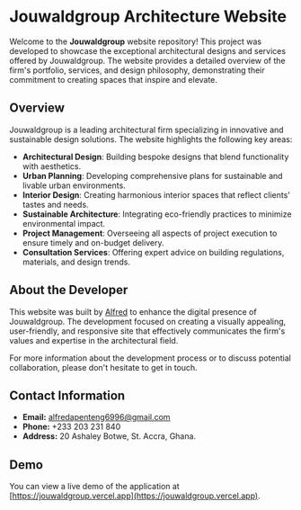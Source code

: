 # Jouwaldgroup Architecture Website

Welcome to the **Jouwaldgroup** website repository! This project was developed to showcase the exceptional architectural designs and services offered by Jouwaldgroup. The website provides a detailed overview of the firm's portfolio, services, and design philosophy, demonstrating their commitment to creating spaces that inspire and elevate.

## Overview

Jouwaldgroup is a leading architectural firm specializing in innovative and sustainable design solutions. The website highlights the following key areas:

- **Architectural Design**: Building bespoke designs that blend functionality with aesthetics.
- **Urban Planning**: Developing comprehensive plans for sustainable and livable urban environments.
- **Interior Design**: Creating harmonious interior spaces that reflect clients' tastes and needs.
- **Sustainable Architecture**: Integrating eco-friendly practices to minimize environmental impact.
- **Project Management**: Overseeing all aspects of project execution to ensure timely and on-budget delivery.
- **Consultation Services**: Offering expert advice on building regulations, materials, and design trends.

## About the Developer

This website was built by [Alfred](https://alfredasante.vercel.app) to enhance the digital presence of Jouwaldgroup. The development focused on creating a visually appealing, user-friendly, and responsive site that effectively communicates the firm's values and expertise in the architectural field.

For more information about the development process or to discuss potential collaboration, please don't hesitate to get in touch.

## Contact Information

- **Email:** alfredapenteng6996@gmail.com
- **Phone:** +233 203 231 840
- **Address:** 20 Ashaley Botwe, St. Accra, Ghana.

## Demo

You can view a live demo of the application at [https://jouwaldgroup.vercel.app](https://jouwaldgroup.vercel.app).
